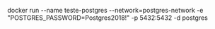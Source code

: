 docker run --name teste-postgres --network=postgres-network -e "POSTGRES_PASSWORD=Postgres2018!" -p 5432:5432 -d postgres